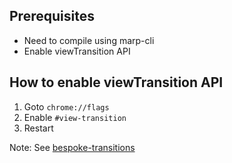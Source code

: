 ## Prerequisites
- Need to compile using marp-cli
- Enable viewTransition API

## How to enable viewTransition API

1. Goto ```chrome://flags```
2. Enable ```#view-transition```
3. Restart

Note: See [bespoke-transitions](https://github.com/marp-team/marp-cli/blob/main/docs/bespoke-transitions/README.md)
